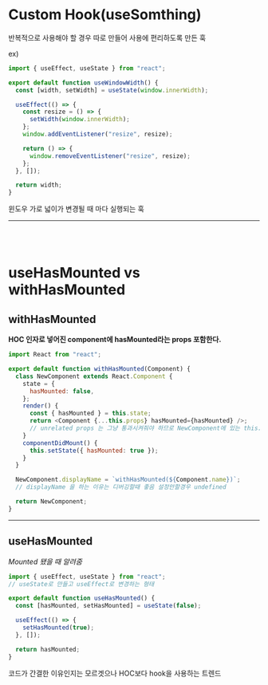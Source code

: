 # Custom Hook(useSomthing)

반복적으로 사용해야 할 경우 따로 만들어 사용에 편리하도록 만든 훅

ex)

```javascript
import { useEffect, useState } from "react";

export default function useWindowWidth() {
  const [width, setWidth] = useState(window.innerWidth);

  useEffect(() => {
    const resize = () => {
      setWidth(window.innerWidth);
    };
    window.addEventListener("resize", resize);

    return () => {
      window.removeEventListener("resize", resize);
    };
  }, []);

  return width;
}
```

윈도우 가로 넓이가 변경될 때 마다 실행되는 훅

---

<br>
<br>

# useHasMounted vs withHasMounted

## withHasMounted

**HOC 인자로 넣어진 component에 hasMounted라는 props 포함한다.**

```javascript
import React from "react";

export default function withHasMounted(Component) {
  class NewComponent extends React.Component {
    state = {
      hasMounted: false,
    };
    render() {
      const { hasMounted } = this.state;
      return <Component {...this.props} hasMounted={hasMounted} />;
      // unrelated props 는 그냥 통과시켜줘야 하므로 NewComponent에 있는 this.props를 통과시켜줘야한다.
    }
    componentDidMount() {
      this.setState({ hasMounted: true });
    }
  }

  NewComponent.displayName = `withHasMounted(${Component.name})`;
  // displayName 을 하는 이유는 디버깅할때 좋음 설정안할경우 undefined

  return NewComponent;
}
```

---

## useHasMounted

_Mounted 됐을 때 알려줌_

```javascript
import { useEffect, useState } from "react";
// useState로 만들고 useEffect로 변경하는 형태

export default function useHasMounted() {
  const [hasMounted, setHasMounted] = useState(false);

  useEffect(() => {
    setHasMounted(true);
  }, []);

  return hasMounted;
}
```

코드가 간결한 이유인지는 모르겟으나 HOC보다 hook을 사용하는 트렌드
